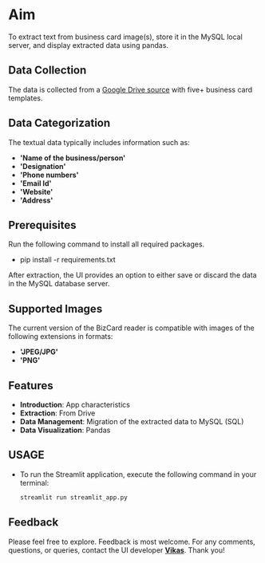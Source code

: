 # **Aim**
To extract text from business card image(s), store it in the MySQL local server, and display extracted data using pandas.

## **Data Collection**
The data is collected from a [Google Drive source](https://drive.google.com/drive/folders/1FhLOdeeQ4Bfz48JAfHrU_VXvNTRgajhp) with five+ business card templates.

## **Data Categorization**
The textual data typically includes information such as:
- **'Name of the business/person'**
- **'Designation'** 
- **'Phone numbers'** 
- **'Email Id'** 
- **'Website'**
- **'Address'** 

## Prerequisites
Run the following command to install all required packages.
- pip install -r requirements.txt

After extraction, the UI provides an option to either save or discard the data in the MySQL database server.

## **Supported Images**
The current version of the BizCard reader is compatible with images of the following extensions in formats:
- **'JPEG/JPG'**
- **'PNG'** 

## **Features**
- **Introduction**: App characteristics
- **Extraction**: From Drive
- **Data Management**: Migration of the extracted data to MySQL (SQL)
- **Data Visualization**: Pandas

## **USAGE**
- To run the Streamlit application, execute the following command in your terminal:
  ```bash
  streamlit run streamlit_app.py

## **Feedback**
Please feel free to explore. Feedback is most welcome. For any comments, questions, or queries, contact the UI developer **[Vikas](mailto:vikki.4me@gmail.com)**. Thank you!
